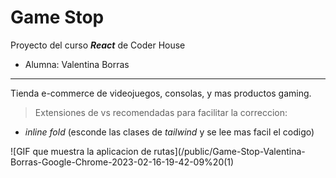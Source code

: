 # Game Stop

Proyecto del curso **_React_** de Coder House

* Alumna: Valentina Borras

---

Tienda e-commerce de videojuegos, consolas, y mas productos gaming. 

>Extensiones de vs recomendadas para facilitar la correccion:

* _inline fold_ (esconde las clases de *tailwind* y se lee mas facil el codigo)


![GIF que muestra la aplicacion de rutas](/public/Game-Stop-Valentina-Borras-Google-Chrome-2023-02-16-19-42-09%20(1)


